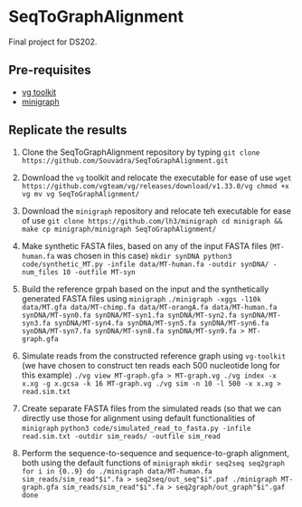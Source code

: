 # SeqToGraphAlignment
Final project for DS202. 

## Pre-requisites
- [vg toolkit](https://github.com/vgteam/vg)
- [minigraph](https://github.com/lh3/minigraph)

## Replicate the results
1. Clone the SeqToGraphAlignment repository by typing
`git clone https://github.com/Souvadra/SeqToGraphAlignment.git`

2. Download the `vg` toolkit and relocate the executable for ease of use
`wget https://github.com/vgteam/vg/releases/download/v1.33.0/vg
chmod +x vg
mv vg SeqToGraphAlignment/`

3. Download the `minigraph` repository and relocate teh executable for ease of use
`git clone https://github.com/lh3/minigraph
cd minigraph && make
cp minigraph/minigraph SeqToGraphAlignment/`

4. Make synthetic FASTA files, based on any of the input FASTA files (`MT-human.fa` was chosen in this case)
`mkdir synDNA
python3 code/synthetic_MT.py -infile data/MT-human.fa -outdir synDNA/ -num_files 10 -outfile MT-syn`

5. Build the reference grpah based on the input and the synthetically generated FASTA files using `minigraph`
`./minigraph -xggs -l10k data/MT.gfa data/MT-chimp.fa data/MT-orangA.fa data/MT-human.fa synDNA/MT-syn0.fa synDNA/MT-syn1.fa synDNA/MT-syn2.fa synDNA/MT-syn3.fa synDNA/MT-syn4.fa synDNA/MT-syn5.fa synDNA/MT-syn6.fa synDNA/MT-syn7.fa synDNA/MT-syn8.fa synDNA/MT-syn9.fa > MT-graph.gfa`

6. Simulate reads from the constructed reference graph using `vg-toolkit` (we have chosen to construct ten reads each 500 nucleotide long for this example)
`./vg view MT-graph.gfa > MT-graph.vg
./vg index -x x.xg -g x.gcsa -k 16 MT-graph.vg
./vg sim -n 10 -l 500 -x x.xg > read.sim.txt`

7. Create separate FASTA files from the simulated reads (so that we can directly use those for alignment using default functionalities of `minigraph`
`python3 code/simulated_read_to_fasta.py -infile read.sim.txt -outdir sim_reads/ -outfile sim_read`

8. Perform the sequence-to-sequence and sequence-to-graph alignment, both using the default functions of `minigraph`
`mkdir seq2seq seq2graph
for i in {0..9}
do
./minigraph data/MT-human.fa sim_reads/sim_read"$i".fa > seq2seq/out_seq"$i".paf
./minigraph MT-graph.gfa sim_reads/sim_read"$i".fa > seq2graph/out_graph"$i".gaf
done`
